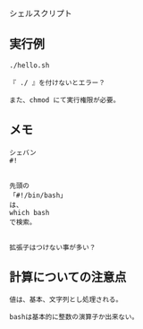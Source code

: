 シェルスクリプト

## 実行例
```
./hello.sh

『 ./ 』を付けないとエラー？

また、chmod にて実行権限が必要。
```

## メモ
```
シェバン
#!


先頭の
「#!/bin/bash」
は、
which bash
で検索。


拡張子はつけない事が多い？
```

## 計算についての注意点
```
値は、基本、文字列とし処理される。

bashは基本的に整数の演算子か出来ない。
```
